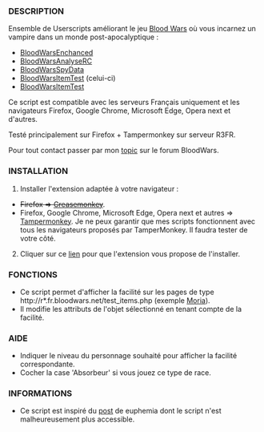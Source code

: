 ### DESCRIPTION

Ensemble de Userscripts améliorant le jeu [Blood Wars](http://www.fr.bloodwars.net) où vous incarnez un vampire dans un monde post-apocalyptique :
* [BloodWarsEnchanced](https://github.com/Ecilam/BloodWarsEnhanced)
* [BloodWarsAnalyseRC](https://github.com/Ecilam/BloodWarsAnalyseRC)
* [BloodWarsSpyData](https://github.com/Ecilam/BloodWarsSpyData)
* [BloodWarsItemTest](https://github.com/Ecilam/BloodWarsItemTest) (celui-ci)
* [BloodWarsItemTest](https://github.com/Ecilam/BloodWarsMix)

Ce script est compatible avec les serveurs Français uniquement et les navigateurs Firefox, Google Chrome, Microsoft Edge, Opera next et d'autres.

Testé principalement sur Firefox + Tampermonkey sur serveur R3FR.

Pour tout contact passer par mon [topic](http://forum.fr.bloodwars.net/index.php?page=Thread&threadID=247180) sur le forum BloodWars.


### INSTALLATION

1. Installer l'extension adaptée à votre navigateur :
  * <s>Firefox => [Greasemonkey](https://addons.mozilla.org/fr/firefox/addon/greasemonkey/)</s>.
  * Firefox, Google Chrome, Microsoft Edge, Opera next et autres => [Tampermonkey](http://tampermonkey.net/). Je ne peux garantir que mes scripts fonctionnent avec tous les navigateurs proposés par TamperMonkey. Il faudra tester de votre côté.
2. Cliquer sur ce [lien](https://raw.githubusercontent.com/Ecilam/BloodWarsItemTest/master/BloodWarsItemTest@bwit.user.js) pour que l'extension vous propose de l'installer.


### FONCTIONS

* Ce script permet d'afficher la facilité sur les pages de type http://r*.fr.bloodwars.net/test_items.php (exemple [Moria](http://r3.fr.bloodwars.net/test_items.php)).
* Il modifie les attributs de l'objet sélectionné en tenant compte de la facilité.


### AIDE

* Indiquer le niveau du personnage souhaité pour afficher la facilité correspondante.
* Cocher la case 'Absorbeur' si vous jouez ce type de race.


### INFORMATIONS

* Ce script est inspiré du [post](http://forum.fr.bloodwars.net/index.php?page=Thread&threadID=229020) de euphemia dont le script n'est malheureusement plus accessible.
